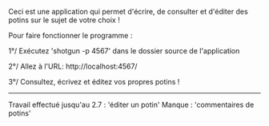 Ceci est une application qui permet d'écrire, de consulter et d'éditer des potins sur le sujet de votre choix !

Pour faire fonctionner le programme :

1°/ Exécutez 'shotgun -p 4567' dans le dossier source de l'application

2°/ Allez à l'URL: http://localhost:4567/

3°/ Consultez, écrivez et éditez vos propres potins !

-----------------------------------------------------------------------------

Travail effectué jusqu'au 2.7 : 'éditer un potin'
Manque : 'commentaires de potins'